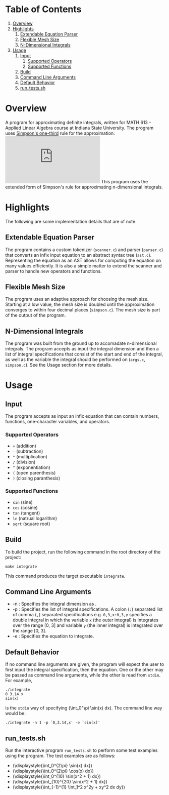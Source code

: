 
# Table of Contents

1.  [Overview](#orga998cf9)
2.  [Highlights](#org3ffe8ad)
    1.  [Extendable Equation Parser](#org0e7c1b1)
    2.  [Flexible Mesh Size](#org23d7d0b)
    3.  [N-Dimensional Integrals](#orgfcb742a)
3.  [Usage](#org30d97c6)
    1.  [Input](#org10010b3)
        1.  [Supported Operators](#orgbe9b289)
        2.  [Supported Functions](#orgc918a5a)
    2.  [Build](#org985ae5e)
    3.  [Command Line Arguments](#org934308b)
    4.  [Default Behavior](#org54e8239)
    5.  [run\_tests.sh](#org4aac20b)



<a id="orga998cf9"></a>

# Overview

A program for approximating definite integrals, written for MATH
613 - Applied Linear Algebra course at Indiana State University. The
program uses [Simpson's one-third](https://en.wikipedia.org/wiki/Simpson%27s_rule) rule for the approximation:
![equation](https://latex.codecogs.com/svg.latex?%5Cdisplaystyle%20%5Cint%20_%7Ba%7D%5E%7Bb%7Df%28x%29%5C%2Cdx%5Capprox%20%7B%5Ctfrac%20%7B%5CDelta%201%20x%7D%7B3%7D%7D%5Cleft%28f%28x_%7B0%7D%29&plus;4f%28x_%7B1%7D%29&plus;2f%28x_%7B2%7D%29&plus;4f%28x_%7B3%7D%29&plus;2f%28x_%7B4%7D%29&plus;%5Ccdots%202%20&plus;4f%28x_%7Bn-1%7D%29&plus;f%28x_%7Bn%7D%29%5Cright%29)
This program uses the extended form of Simpson's rule for
approximating n-dimensional integrals.


<a id="org3ffe8ad"></a>

# Highlights

The following are some implementation details that are of note.


<a id="org0e7c1b1"></a>

## Extendable Equation Parser

The program contains a custom tokenizer (`scanner.c`) and parser
(`parser.c`) that converts an infix input equation to an abstract
syntax tree (`ast.c`). Representing the equation as an AST allows
for computing the equation on many values efficiently. It is also a
simple matter to extend the scanner and parser to handle new
operators and functions.


<a id="org23d7d0b"></a>

## Flexible Mesh Size

The program uses an adaptive approach for choosing the mesh
size. Starting at a low value, the mesh size is doubled until the
approximation converges to within four decimal places (`simpson.c`). The
mesh size is part of the output of the program.


<a id="orgfcb742a"></a>

## N-Dimensional Integrals

The program was built from the ground up to accomadate
n-dimensional integrals. The program accepts as input the integral
dimension and then a list of integral specifications that consist
of the start and end of the integral, as well as the variable the
integral should be performed on (`args.c`, `simpson.c`). See the
Usage section for more details.


<a id="org30d97c6"></a>

# Usage


<a id="org10010b3"></a>

## Input

The program accepts as input an infix equation that can contain
numbers, functions, one-character variables, and operators.


<a id="orgbe9b289"></a>

### Supported Operators

-   `+` (addition)
-   `-` (subtraction)
-   `*` (multiplication)
-   `/` (division)
-   `^` (exponentiation)
-   `(` (open parenthesis)
-   `)` (closing paranthesis)


<a id="orgc918a5a"></a>

### Supported Functions

-   `sin` (sine)
-   `cos` (cosine)
-   `tan` (tangent)
-   `ln` (natrual logarithm)
-   `sqrt` (square root)


<a id="org985ae5e"></a>

## Build

To build the project, run the following command in the root
directory of the project: 

`make integrate`

This command produces the target executable `integrate`.


<a id="org934308b"></a>

## Command Line Arguments

-   -n <dimension>: Specifies the integral dimension as <dimension>.
-   -p <params-list>: Specifies the list of integral
    specifications. A colon (`:`) separated list of comma (`,`)
    separated specifications e.g. `0,3,x:0,3,y` specifies a double
    integral in which the variable `x` (the outer integral) is
    integrates over the range [0, 3] and variable `y` (the inner
    integral) is integrated over the range [0, 3].
-   -e <equation>: Specifies the equation to integrate.


<a id="org54e8239"></a>

## Default Behavior

If no command line arguments are given, the program will expect the
user to first input the integral specification, then the
equation. One or the other may be passed as command line arguments,
while the other is read from `stdin`. For example,

    ./integrate 
    0 3.14 x
    sin(x)

is the `stdin` way of specifying \(\int_0^\pi \sin(x) dx\). The
command line way would be:

    ./integrate -n 1 -p `0,3.14,x' -e `sin(x)'


<a id="org4aac20b"></a>

## run\_tests.sh

Run the interactive program `run_tests.sh` to perform some test
examples using the program. The test examples are as follows:

-   \(\displaystyle{\int_0^{2\pi} \sin(x) dx}\)
-   \(\displaystyle{\int_0^{2\pi} \cos(x) dx}\)
-   \(\displaystyle{\int_0^{10} \sin(x^2 + 1) dx}\)
-   \(\displaystyle{\int_{10}^{20} \sin(x^2 + 1) dx}\)
-   \(\displaystyle{\int_{-1}^{1} \int_1^2 x^2y + xy^2 dx dy}\)

